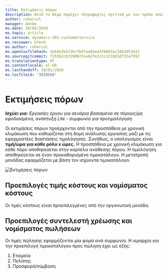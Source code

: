 ```yaml
---
title: Εκτιμήσεις πόρων
description: Αυτό το θέμα παρέχει πληροφορίες σχετικά με τον τρόπο υπολογισμού των εκτιμήσεων πόρων στο Project Operations.
author: ruhercul
manager: Annbe
ms.date: 10/01/2020
ms.topic: article
ms.service: dynamics-365-customerservice
ms.reviewer: kfend
ms.author: ruhercul
ms.openlocfilehash: 2ebde2b3c5bcfb5faa02ee476065ac34b1953432
ms.sourcegitcommit: f255b2cbf290973ce62fe2c1c121bd1df15a7392
ms.translationtype: HT
ms.contentlocale: el-GR
ms.lasthandoff: 10/01/2020
ms.locfileid: "3928568"
---
```

# <a name="resource-estimates"></a>Εκτιμήσεις πόρων

_**Ισχύει για:** Εργασίες έργου για σενάρια βασισμένα σε πόρους/μη εφοδιασμένα, ανάπτυξη Lite - συμφωνία για προτιμολόγηση_

Οι εκτιμήσεις πόρων προέρχονται από την προσπάθεια με χρονική κλιμάκωση που καθορίζεται στη δομή ανάλυσης εργασίας μαζί με τις εφαρμοστέες διαστάσεις τιμολόγησης. Συνήθως, ο υπολογισμός είναι **τιμή/ώρα για κάθε ρόλο x ώρες.** Η προσπάθεια με χρονική κλιμάκωση για κάθε πόρο αποθηκεύεται στην καρτέλα ανάθεσης πόρου. Η τιμολόγηση αποθηκεύεται σε έναν προκαθορισμένο τιμοκατάλογο. Η μετατροπή μονάδας εφαρμόζεται με βάση τον ισχύοντα τιμοκατάλογο.

![Εκτιμήσεις πόρων](./media/navigation12.png)

## <a name="default-cost-price-and-cost-currency"></a>Προεπιλογές τιμής κόστους και νομίσματος κόστους

Οι τιμές κόστους είναι προεπιλεγμένες από την οργανωτική μονάδα.

## <a name="default-bill-rate-and-sales-currency"></a>Προεπιλογές συντελεστή χρέωσης και νομίσματος πωλήσεων

Οι τιμές πώλησης εφαρμόζονται μία φορά ανά συμφωνία. Η ιεραρχία για την προεπιλογή τιμοκαταλόγου προς πώληση έχει ως εξής:

1. Εταιρεία
2. Πελάτης
3. Προσφορά/σύμβαση
